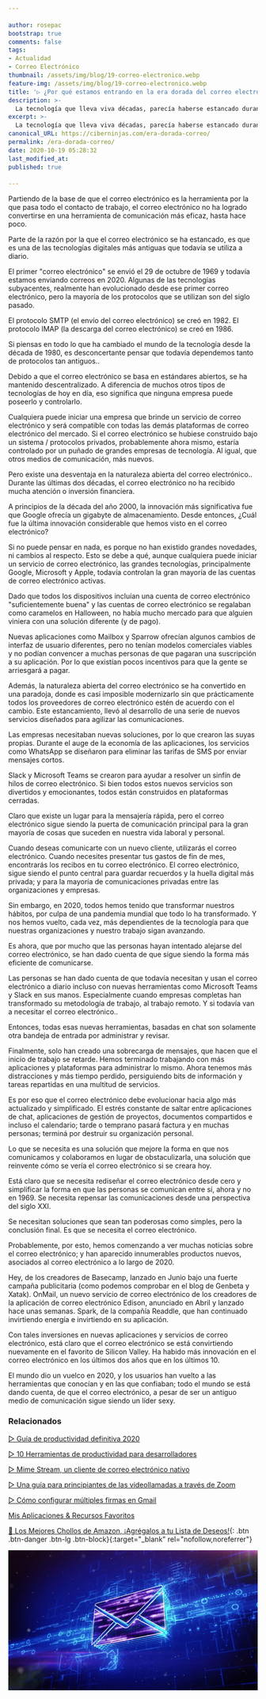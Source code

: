 ```yaml
---

author: rosepac
bootstrap: true
comments: false
tags:
- Actualidad
- Correo Electrónico
thumbnail: /assets/img/blog/19-correo-electronico.webp
feature-img: /assets/img/blog/19-correo-electronico.webp
title: '▷ ¿Por qué estamos entrando en la era dorada del correo electrónico?'
description: >-
  La tecnología que lleva viva décadas, parecía haberse estancado durante muchos años, hasta que la pandemia del coronavirus empujó de nuevo a las empresas emergentes a probar cosas nuevas.
excerpt: >-
  La tecnología que lleva viva décadas, parecía haberse estancado durante muchos años, hasta que la pandemia del coronavirus empujó de nuevo a las empresas emergentes a probar cosas nuevas.
canonical_URL: https://ciberninjas.com/era-dorada-correo/
permalink: /era-dorada-correo/
date: 2020-10-19 05:28:32
last_modified_at: 
published: true

---
```


Partiendo de la base de que el correo electrónico es la herramienta por la que pasa todo el contacto de trabajo, el correo electrónico no ha logrado convertirse en una herramienta de comunicación más eficaz, hasta hace poco.

Parte de la razón por la que el correo electrónico se ha estancado, es que es una de las tecnologías digitales más antiguas que todavía se utiliza a diario.

El primer "correo electrónico" se envió el 29 de octubre de 1969 y todavía estamos enviando correos en 2020. Algunas de las tecnologías subyacentes, realmente han evolucionado desde ese primer correo electrónico, pero la mayoría de los protocolos que se utilizan son del siglo pasado.

El protocolo SMTP (el envío del correo electrónico) se creó en 1982. El protocolo IMAP (la descarga del correo electrónico) se creó en 1986.

Si piensas en todo lo que ha cambiado el mundo de la tecnología desde la década de 1980, es desconcertante pensar que todavía dependemos tanto de protocolos tan antiguos..

Debido a que el correo electrónico se basa en estándares abiertos, se ha mantenido descentralizado. A diferencia de muchos otros tipos de tecnologías de hoy en día, eso significa que ninguna empresa puede poseerlo y controlarlo.

Cualquiera puede iniciar una empresa que brinde un servicio de correo electrónico y será compatible con todas las demás plataformas de correo electrónico del mercado. Si el correo electrónico se hubiese construido bajo un sistema / protocolos privados, probablemente ahora mismo, estaría controlado por un puñado de grandes empresas de tecnología. Al igual, que otros medios de comunicación, más nuevos.

Pero existe una desventaja en la naturaleza abierta del correo electrónico.. Durante las últimas dos décadas, el correo electrónico no ha recibido mucha atención o inversión financiera.

A principios de la década del año 2000, la innovación más significativa fue que Google ofrecía un gigabyte de almacenamiento. Desde entonces, ¿Cuál fue la última innovación considerable que hemos visto en el correo electrónico?

Si no puede pensar en nada, es porque no han existido grandes novedades, ni cambios al respecto. Esto se debe a qué, aunque cualquiera puede iniciar un servicio de correo electrónico, las grandes tecnologías, principalmente Google, Microsoft y Apple, todavía controlan la gran mayoría de las cuentas de correo electrónico activas.

Dado que todos los dispositivos incluían una cuenta de correo electrónico "suficientemente buena" y las cuentas de correo electrónico se regalaban como caramelos en Halloween, no había mucho mercado para que alguien viniera con una solución diferente (y de pago).

Nuevas aplicaciones como Mailbox y Sparrow ofrecían algunos cambios de interfaz de usuario diferentes, pero no tenían modelos comerciales viables y no podían convencer a muchas personas de que pagaran una suscripción a su aplicación. Por lo que existían pocos incentivos para que la gente se arriesgará a pagar.

Además, la naturaleza abierta del correo electrónico se ha convertido en una paradoja, donde es casi imposible modernizarlo sin que prácticamente todos los proveedores de correo electrónico estén de acuerdo con el cambio. Este estancamiento, llevó al desarrollo de una serie de nuevos servicios diseñados para agilizar las comunicaciones.

Las empresas necesitaban nuevas soluciones, por lo que crearon las suyas propias. Durante el auge de la economía de las aplicaciones, los servicios como WhatsApp se diseñaron para eliminar las tarifas de SMS por enviar mensajes cortos.

Slack y Microsoft Teams se crearon para ayudar a resolver un sinfín de hilos de correo electrónico. Si bien todos estos nuevos servicios son divertidos y emocionantes, todos están construidos en plataformas cerradas.

Claro que existe un lugar para la mensajería rápida, pero el correo electrónico sigue siendo la puerta de comunicación principal para la gran mayoría de cosas que suceden en nuestra vida laboral y personal.

Cuando deseas comunicarte con un nuevo cliente, utilizarás el correo electrónico. Cuando necesites presentar tus gastos de fin de mes, encontrarás los recibos en tu correo electrónico. El correo electrónico, sigue siendo el punto central para guardar recuerdos y la huella digital más privada; y para la mayoría de comunicaciones privadas entre las organizaciones y empresas.

Sin embargo, en 2020, todos hemos tenido que transformar nuestros hábitos, por culpa de una pandemia mundial que todo lo ha transformado. Y nos hemos vuelto, cada vez, más dependientes de la tecnología para que nuestras organizaciones y nuestro trabajo sigan avanzando.

Es ahora, que por mucho que las personas hayan intentado alejarse del correo electrónico, se han dado cuenta de que sigue siendo la forma más eficiente de comunicarse.

Las personas se han dado cuenta de que todavía necesitan y usan el correo electrónico a diario incluso con nuevas herramientas como Microsoft Teams y Slack en sus manos. Especialmente cuando empresas completas han transformado su metodología de trabajo, al trabajo remoto. Y si todavía van a necesitar el correo electrónico..

Entonces, todas esas nuevas herramientas, basadas en chat son solamente otra bandeja de entrada por administrar y revisar.

Finalmente, solo han creado una sobrecarga de mensajes, que hacen que el inicio de trabajo se retarde. Hemos terminado trabajando con más aplicaciones y plataformas para administrar lo mismo. Ahora tenemos más distracciones y más tiempo perdido, persiguiendo bits de información y tareas repartidas en una multitud de servicios.

Es por eso que el correo electrónico debe evolucionar hacia algo más actualizado y simplificado. El estrés constante de saltar entre aplicaciones de chat, aplicaciones de gestión de proyectos, documentos compartidos e incluso el calendario; tarde o temprano pasará factura y en muchas personas; terminá por destruir su organización personal.

Lo que se necesita es una solución que mejore la forma en que nos comunicamos y colaboramos en lugar de obstaculizarla, una solución que reinvente cómo se vería el correo electrónico si se creara hoy.

Está claro que se necesita rediseñar el correo electrónico desde cero y simplificar la forma en que las personas se comunican entre sí, ahora y no en 1969. Se necesita repensar las comunicaciones desde una perspectiva del siglo XXI.

Se necesitan soluciones que sean tan poderosas como simples, pero la conclusión final. Es que se necesita el correo electrónico.

Probablemente, por esto, hemos comenzando a ver muchas noticias sobre el correo electrónico; y han aparecido innumerables productos nuevos, asociados al correo electrónico a lo largo de 2020.

Hey, de los creadores de Basecamp, lanzado en Junio bajo una fuerte campaña publicitaria (como podemos comprobar en el blog de Genbeta y Xatak). OnMail, un nuevo servicio de correo electrónico de los creadores de la aplicación de correo electrónico Edison, anunciado en Abril y lanzado hace unas semanas. Spark, de la compañía Readdle, que han continuado invirtiendo energía e invirtiendo en su aplicación.

Con tales inversiones en nuevas aplicaciones y servicios de correo electrónico, está claro que el correo electrónico se está convirtiendo nuevamente en el favorito de Silicon Valley. Ha habido más innovación en el correo electrónico en los últimos dos años que en los últimos 10.

El mundo dio un vuelco en 2020, y los usuarios han vuelto a las herramientas que conocían y en las que confiaban; todo el mundo se está dando cuenta, de que el correo electrónico, a pesar de ser un antiguo medio de comunicación sigue siendo un líder sexy.

### **Relacionados** <!-- omit in toc -->

[▷ Guía de productividad definitiva 2020](https://ciberninjas.com/guia-productividad-definitiva/ "Guía de productividad definitiva 2020")

[▷ 10 Herramientas de productividad para desarrolladores](https://ciberninjas.com/herramientas-productividad-react-2020/ "10 Herramientas de productividad para desarrolladores")

[▷ Mime Stream, un cliente de correo electrónico nativo](https://ciberninjas.com/mimestream-gmail-para-macos/ "Mime Stream, un cliente de correo electrónico nativo")

[▷ Una guía para principiantes de las videollamadas a través de Zoom](https://ciberninjas.com/zoom-guia-completa/ "Una guía para principiantes de las videollamadas a través de Zoom")

[▷ Cómo configurar múltiples firmas en Gmail](https://ciberninjas.com/configurar-firmas-gmail/ "Cómo configurar múltiples firmas en Gmail")

[Mis Aplicaciones & Recursos Favoritos](https://ciberninjas.com/recursos/ "Mis Aplicaciones & Recursos Favoritos")

[🛒 Los Mejores Chollos de Amazon, ¡Agrégalos a tu Lista de Deseos!](/amazon/ "Los Mejores Chollos de Amazon, Ofertas Flash, Black Monday y Amazon Prime Day"){: .btn .btn-danger .btn-lg .btn-block}{:target="_blank" rel="nofollow,noreferrer"}

![¿Por qué estamos entrando en la era dorada del correo electrónico?](/assets/img/blog/19-correo-electronico.webp "¿Por qué estamos entrando en la era dorada del correo electrónico?")